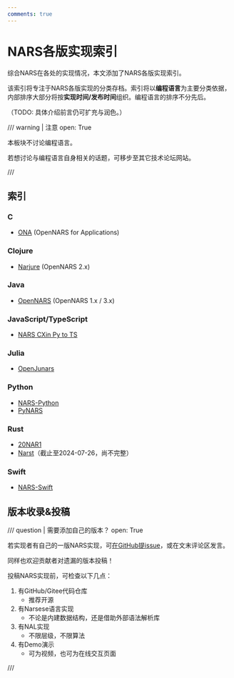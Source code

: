 ```yaml
---
comments: true
---
```

# NARS各版实现索引

综合NARS在各处的实现情况，本文添加了NARS各版实现索引。

该索引将专注于NARS各版实现的分类存档。索引将以**编程语言**为主要分类依据，内部排序大部分将按**实现时间/发布时间**组织。编程语言的排序不分先后。

（TODO: 具体介绍前言仍可扩充与润色。）

/// warning | 注意
    open: True

本板块不讨论编程语言。

若想讨论与编程语言自身相关的话题，可移步至其它技术论坛网站。

///

## 索引

### C

- [ONA](ona "OpenNARS for Applications") (OpenNARS for Applications)

### Clojure

- [Narjure](narjure "OpenNARS 2.x") (OpenNARS 2.x)

### Java

- [OpenNARS](opennars "OpenNARS 1.x / 3.x") (OpenNARS 1.x / 3.x)

### JavaScript/TypeScript

- [NARS CXin Py to TS](nars_cxin_py_to_ts)

### Julia

- [OpenJunars](openjunars)

### Python

- [NARS-Python](nars_python)
- [PyNARS](pynars)

### Rust

- [20NAR1](20nar1)
- [Narst](narst)（截止至2024-07-26，尚不完整）

### Swift

- [NARS-Swift](nars_swift)

## 版本收录&投稿

/// question | 需要添加自己的版本？
    open: True

若实现者有自己的一版NARS实现，可[在GitHub提issue](https://github.com/Hailaylin/agi-society-cn/issues/new)，或在文末评论区发言。

同样也欢迎贡献者对遗漏的版本投稿！

投稿NARS实现前，可检查以下几点：

1. 有GitHub/Gitee代码仓库
    - 推荐开源
2. 有Narsese语言实现
    - 不论是内建数据结构，还是借助外部语法解析库
3. 有NAL实现
    - 不限层级，不限算法
4. 有Demo演示
    - 可为视频，也可为在线交互页面

///

